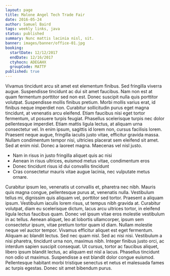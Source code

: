 ```yaml
---
layout: page
title: Malone Angel Tech Trade Fair
date: 2016-05-24
author: Samuel Baird
tags: weekly links, java
status: published
summary: Nunc mattis lacinia nisl, sit.
banner: images/banner/office-01.jpg
booking:
  startDate: 12/12/2017
  endDate: 12/16/2017
  ctyhocn: ADEGAHX
  groupCode: MATTF
published: true
---
```

Vivamus tincidunt arcu sit amet est elementum finibus. Sed fringilla viverra augue. Suspendisse tincidunt ac dui sit amet faucibus. Nam non est at quam fermentum porttitor sed non est. Donec suscipit nulla quis porttitor volutpat. Suspendisse mollis finibus pretium. Morbi mollis varius erat, id finibus neque imperdiet non. Curabitur sollicitudin purus eget magna tincidunt, at venenatis arcu eleifend. Etiam faucibus nisi eget tortor fermentum, ut posuere turpis feugiat.
Phasellus scelerisque turpis nec dolor pellentesque imperdiet. Etiam mattis ligula lectus, at aliquam urna consectetur vel. In enim ipsum, sagittis id lorem non, cursus facilisis lorem. Praesent neque augue, fringilla iaculis justo vitae, efficitur gravida massa. Nullam condimentum tempor nisi, ultricies placerat sem eleifend sit amet. Sed at enim nisl. Donec a laoreet magna. Maecenas vel nisl justo.

* Nam in risus in justo fringilla aliquet quis ac nisi
* Aenean in risus ultrices, euismod metus vitae, condimentum eros
* Donec tincidunt risus id dui convallis tincidunt
* Cras consectetur mauris vitae augue lacinia, nec vulputate metus ornare.

Curabitur ipsum leo, venenatis ut convallis et, pharetra nec nibh. Mauris quis magna congue, pellentesque purus at, venenatis nulla. Vestibulum tellus mi, dignissim quis aliquam vel, porttitor sed tortor. Praesent a aliquam ipsum. Vestibulum iaculis lorem risus, ut tempus nibh gravida at. Curabitur volutpat, diam eu scelerisque dictum, lacus arcu ultrices tortor, in eleifend ligula lectus faucibus quam. Donec vel ipsum vitae eros molestie vestibulum in ac tellus. Aenean aliquet, leo at lobortis ullamcorper, ipsum sem consectetur ipsum, vitae pretium tortor quam id diam. Nullam molestie neque vel auctor tempor. Vivamus efficitur aliquet est eget fermentum.
Aliquam ac blandit lectus. Sed nec quam nisl. Sed ac nisi nisi. Vestibulum a nisi pharetra, tincidunt urna non, maximus nibh. Integer finibus justo orci, ac interdum sapien suscipit consequat. Ut cursus, tortor ac faucibus aliquet, libero ipsum blandit lectus, ac aliquam est nisl a lacus. Phasellus tincidunt non odio ut maximus. Suspendisse a est blandit dolor congue euismod. Pellentesque habitant morbi tristique senectus et netus et malesuada fames ac turpis egestas. Donec sit amet bibendum purus.
